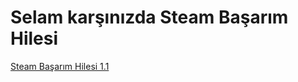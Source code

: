 # Selam karşınızda Steam Başarım Hilesi
[Steam Başarım Hilesi 1.1](https://github.com/Faslanerr/SteamBasarimHilesi/files/9293602/Steam.Basarim.Hilesi.1.1.zip)
